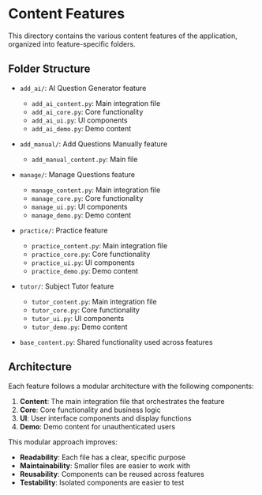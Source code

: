 # Content Features

This directory contains the various content features of the application, organized into feature-specific folders.

## Folder Structure

- `add_ai/`: AI Question Generator feature
  - `add_ai_content.py`: Main integration file
  - `add_ai_core.py`: Core functionality
  - `add_ai_ui.py`: UI components
  - `add_ai_demo.py`: Demo content

- `add_manual/`: Add Questions Manually feature
  - `add_manual_content.py`: Main file

- `manage/`: Manage Questions feature
  - `manage_content.py`: Main integration file
  - `manage_core.py`: Core functionality
  - `manage_ui.py`: UI components
  - `manage_demo.py`: Demo content

- `practice/`: Practice feature
  - `practice_content.py`: Main integration file
  - `practice_core.py`: Core functionality
  - `practice_ui.py`: UI components
  - `practice_demo.py`: Demo content

- `tutor/`: Subject Tutor feature
  - `tutor_content.py`: Main integration file
  - `tutor_core.py`: Core functionality
  - `tutor_ui.py`: UI components
  - `tutor_demo.py`: Demo content

- `base_content.py`: Shared functionality used across features

## Architecture

Each feature follows a modular architecture with the following components:

1. **Content**: The main integration file that orchestrates the feature
2. **Core**: Core functionality and business logic
3. **UI**: User interface components and display functions
4. **Demo**: Demo content for unauthenticated users

This modular approach improves:
- **Readability**: Each file has a clear, specific purpose
- **Maintainability**: Smaller files are easier to work with
- **Reusability**: Components can be reused across features
- **Testability**: Isolated components are easier to test 